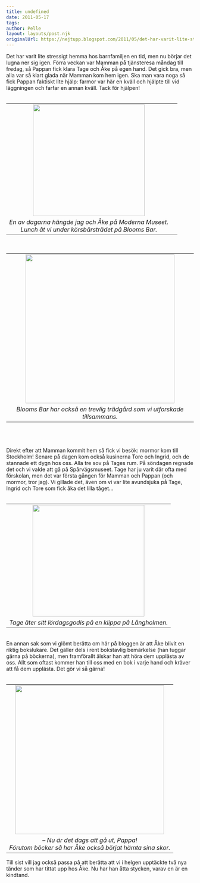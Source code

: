 ```yaml
---
title: undefined
date: 2011-05-17
tags: 	
author: Pelle
layout: layouts/post.njk
originalUrl: https://nejtupp.blogspot.com/2011/05/det-har-varit-lite-stressigt-hemma-hos.html
---
```


Det har varit lite stressigt hemma hos barnfamiljen en tid, men nu börjar det lugna ner sig igen. Förra veckan var Mamman på tjänsteresa måndag till fredag, så Pappan fick klara Tage och Åke på egen hand. Det gick bra, men alla var så klart glada när Mamman kom hem igen. Ska man vara noga så fick Pappan faktiskt lite hjälp: farmor var här en kväll och hjälpte till vid läggningen och farfar en annan kväll. Tack för hjälpen!<br><br><table align="center" cellpadding="0" cellspacing="0" class="tr-caption-container" style="margin-left: auto; margin-right: auto; text-align: center;"><tbody><tr><td style="text-align: center;"><img src="../../../../img/Blooms+bar+med+A%25CC%258Ake-IMG_1205.jpg" width="300"></td></tr><tr><td class="tr-caption" style="text-align: center;"><i>En av dagarna hängde jag och Åke på Moderna Museet. <br>Lunch åt vi under körsbärsträdet på Blooms Bar.</i></td><td class="tr-caption" style="text-align: center;"><br></td></tr></tbody></table><br><table align="center" cellpadding="0" cellspacing="0" class="tr-caption-container" style="margin-left: auto; margin-right: auto; text-align: center;"><tbody><tr><td style="text-align: center;"><img src="../../../../img/Blooms+bar+med+A%25CC%258Ake-IMG_1230.jpg" width="400"></td></tr><tr><td class="tr-caption" style="text-align: center;"><i>Blooms Bar har också en trevlig trädgård som vi utforskade tillsammans.</i></td></tr></tbody></table><br><br><br>Direkt efter att Mamman kommit hem så fick vi besök: mormor kom till Stockholm! Senare på dagen kom också kusinerna Tore och Ingrid, och de stannade ett dygn hos oss. Alla tre sov på Tages rum. På söndagen regnade det och vi valde att gå på Spårvägsmuseet. Tage har ju varit där ofta med förskolan, men det var första gången för Mamman och Pappan (och mormor, tror jag). Vi gillade det, även om vi var lite avundsjuka på Tage, Ingrid och Tore som fick åka det lilla tåget...<br><br><table align="center" cellpadding="0" cellspacing="0" class="tr-caption-container" style="margin-left: auto; margin-right: auto; text-align: center;"><tbody><tr><td style="text-align: center;"><img src="../../../../img/La%25CC%258Angholmen+med+mormor-IMG_1237.jpg" width="300"></td></tr><tr><td class="tr-caption" style="text-align: center;"><i>Tage äter sitt lördagsgodis på en klippa på Långholmen.</i></td></tr></tbody></table><br>En annan sak som vi glömt berätta om här på bloggen är att Åke blivit en riktig bokslukare. Det gäller dels i rent bokstavlig bemärkelse (han tuggar gärna på böckerna), men framförallt älskar han att höra dem upplästa av oss. Allt som oftast kommer han till oss med en bok i varje hand och kräver att få dem upplästa. Det gör vi så gärna!<br><br><table align="center" cellpadding="0" cellspacing="0" class="tr-caption-container" style="margin-left: auto; margin-right: auto; text-align: center;"><tbody><tr><td style="text-align: center;"><img src="../../../../img/Hemmabilder-_MG_9152.jpg" width="400"></td></tr><tr><td class="tr-caption" style="text-align: center;"><i>– Nu är det dags att gå ut, Pappa! <br>Förutom böcker så har Åke också börjat hämta sina skor.</i> </td></tr></tbody></table>Till sist vill jag också passa på att berätta att vi i helgen upptäckte två nya tänder som har tittat upp hos Åke. Nu har han åtta stycken, varav en är en kindtand.
